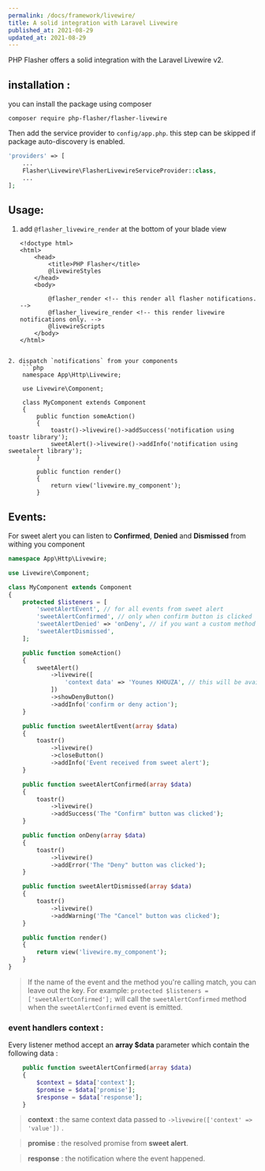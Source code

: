 ```yaml
---
permalink: /docs/framework/livewire/
title: A solid integration with Laravel Livewire
published_at: 2021-08-29
updated_at: 2021-08-29
---
```


PHP Flasher offers a solid integration with the Laravel Livewire v2.

## installation :

you can install the package using composer

<pre class="snippet"><code>composer require php-flasher/flasher-livewire</code></pre>

Then add the service provider to `config/app.php`. this step can be skipped if package auto-discovery is enabled.

```php
'providers' => [
    ...
    Flasher\Livewire\FlasherLivewireServiceProvider::class,
    ...
];
```

## Usage:

1. add  `@flasher_livewire_render` at the bottom of your blade view

    ```twig
    <!doctype html>
    <html>
        <head>
            <title>PHP Flasher</title>
            @livewireStyles
        </head>
        <body>

            @flasher_render <!-- this render all flasher notifications. -->
            @flasher_livewire_render <!-- this render livewire notifications only. -->
            @livewireScripts
        </body>
    </html>
```

2. dispatch `notifications` from your components
    ```php
    namespace App\Http\Livewire;

    use Livewire\Component;

    class MyComponent extends Component
    {
        public function someAction()
        {
            toastr()->livewire()->addSuccess('notification using toastr library');
            sweetAlert()->livewire()->addInfo('notification using sweetalert library');
        }

        public function render()
        {
            return view('livewire.my_component');
        }
```

## Events:

For sweet alert you can listen to **Confirmed**, **Denied** and **Dismissed** from withing you component

```php
namespace App\Http\Livewire;

use Livewire\Component;

class MyComponent extends Component
{
    protected $listeners = [
        'sweetAlertEvent', // for all events from sweet alert
        'sweetAlertConfirmed', // only when confirm button is clicked
        'sweetAlertDenied' => 'onDeny', // if you want a custom method name
        'sweetAlertDismissed',
    ];

    public function someAction()
    {
        sweetAlert()
            ->livewire([
                'context data' => 'Younes KHOUZA', // this will be available inside handlers method
            ])
            ->showDenyButton()
            ->addInfo('confirm or deny action');
    }

    public function sweetAlertEvent(array $data)
    {
        toastr()
            ->livewire()
            ->closeButton()
            ->addInfo('Event received from sweet alert');
    }

    public function sweetAlertConfirmed(array $data)
    {
        toastr()
            ->livewire()
            ->addSuccess('The "Confirm" button was clicked');
    }

    public function onDeny(array $data)
    {
        toastr()
            ->livewire()
            ->addError('The "Deny" button was clicked');
    }

    public function sweetAlertDismissed(array $data)
    {
        toastr()
            ->livewire()
            ->addWarning('The "Cancel" button was clicked');
    }

    public function render()
    {
        return view('livewire.my_component');
    }
}
```

> If the name of the event and the method you're calling match, you can leave out the key. For example: `protected $listeners = ['sweetAlertConfirmed'];` will call the `sweetAlertConfirmed` method when the `sweetAlertConfirmed` event is emitted.

### event handlers context :

Every listener method accept an **array $data** parameter which contain the following data :

```php
    public function sweetAlertConfirmed(array $data)
    {
        $context = $data['context'];
        $promise = $data['promise'];
        $response = $data['response'];
    }
```

> **context** : the same context data passed to `->livewire(['context' => 'value'])` .

> **promise** : the resolved promise from **sweet alert**.

> **response** : the notification where the event happened.
